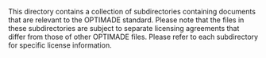 This directory contains a collection of subdirectories containing documents that are relevant to the OPTIMADE standard.
Please note that the files in these subdirectories are subject to separate licensing agreements that differ from those of other OPTIMADE files.
Please refer to each subdirectory for specific license information.
